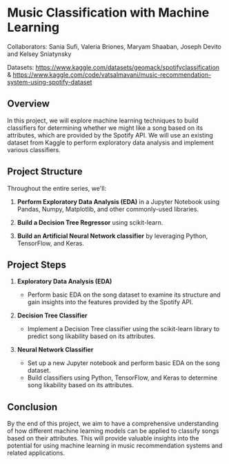 # Music Classification with Machine Learning

Collaborators: Sania Sufi, Valeria Briones, Maryam Shaaban, Joseph Devito and Kelsey Sniatynsky 

Datasets: https://www.kaggle.com/datasets/geomack/spotifyclassification & https://www.kaggle.com/code/vatsalmavani/music-recommendation-system-using-spotify-dataset

## Overview
In this project, we will explore machine learning techniques to build classifiers for determining whether we might like a song based on its attributes, which are provided by the Spotify API. We will use an existing dataset from Kaggle to perform exploratory data analysis and implement various classifiers.

## Project Structure
Throughout the entire series, we'll:

1. **Perform Exploratory Data Analysis (EDA)** in a Jupyter Notebook using Pandas, Numpy, Matplotlib, and other commonly-used libraries.

2. **Build a Decision Tree Regressor** using scikit-learn.

4. **Build an Artificial Neural Network classifier** by leveraging Python, TensorFlow, and Keras.

## Project Steps
1. **Exploratory Data Analysis (EDA)**
   - Perform basic EDA on the song dataset to examine its structure and gain insights into the features provided by the Spotify API.

2. **Decision Tree Classifier**
   - Implement a Decision Tree classifier using the scikit-learn library to predict song likability based on its attributes.

4. **Neural Network Classifier**
   - Set up a new Jupyter notebook and perform basic EDA on the song dataset.
   - Build classifiers using Python, TensorFlow, and Keras to determine song likability based on its attributes.

## Conclusion
By the end of this project, we aim to have a comprehensive understanding of how different machine learning models can be applied to classify songs based on their attributes. This will provide valuable insights into the potential for using machine learning in music recommendation systems and related applications.
